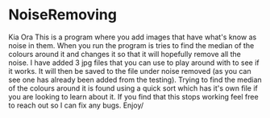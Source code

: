 # NoiseRemoving

Kia Ora
This is a program where you add images that have what's know as noise in them. When you run the program is tries to find the median of the colours around it and changes it so that it will hopefully remove all the noise. I have added 3 jpg files that you can use to play around with to see if it works. It will then be saved to the file under noise removed (as you can see one has already been added from the testing). Trying to find the median of the colours around it is found using a quick sort which has it's own file if you are looking to learn about it. If you find that this stops working feel free to reach out so I can fix any bugs. Enjoy/
